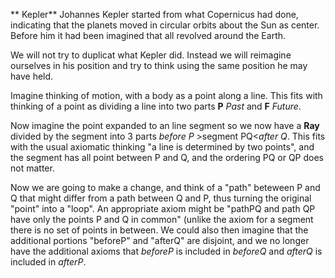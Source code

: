 ** Kepler**
Johannes Kepler started from what Copernicus had done,
indicating that the planets moved in circular orbits about the Sun as center.
Before him it had been imagined that all revolved around the Earth.

We will not try to duplicat what Kepler did. Instead we will reimagine ourselves
in his position and try to think using the same position he may have held.

Imagine thinking of motion, with a body as a point along a line. This fits with
thinking of a point as dividing a line into two parts **P** *Past* and **F** *Future*.

Now imagine the point expanded to an line segment so we now have a  **Ray** divided by the segment into 3 parts *before P* >segment PQ<*after Q*. This fits with the usual
axiomatic thinking "a line is determined by two points", and the segment has all point between P and Q, and the ordering PQ or QP does not matter.

Now we are going to make a change, and think of a "path" beteween P and Q that might differ from a path between Q and P, thus turning the original "point" into a "loop".
An appropriate axiom might be "pathPQ and path QP have only the points P and Q in common"
(unlike the axiom for a segment there is no set of points in between. We could also then imagine that the additional portions "beforeP" and "afterQ" are disjoint, and we no longer have the additional axioms that *beforeP* is included in *beforeQ* and *afterQ* is included in  *afterP*.
